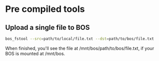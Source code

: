 # Pre compiled tools

## Upload a single file to BOS

```bash
bos_fstool --src=path/to/local/file.txt --dst=path/to/bos/file.txt
```

When finished, you'll see the file at /mnt/bos/path/to/bos/file.txt, if your BOS
is mounted at /mnt/bos.
